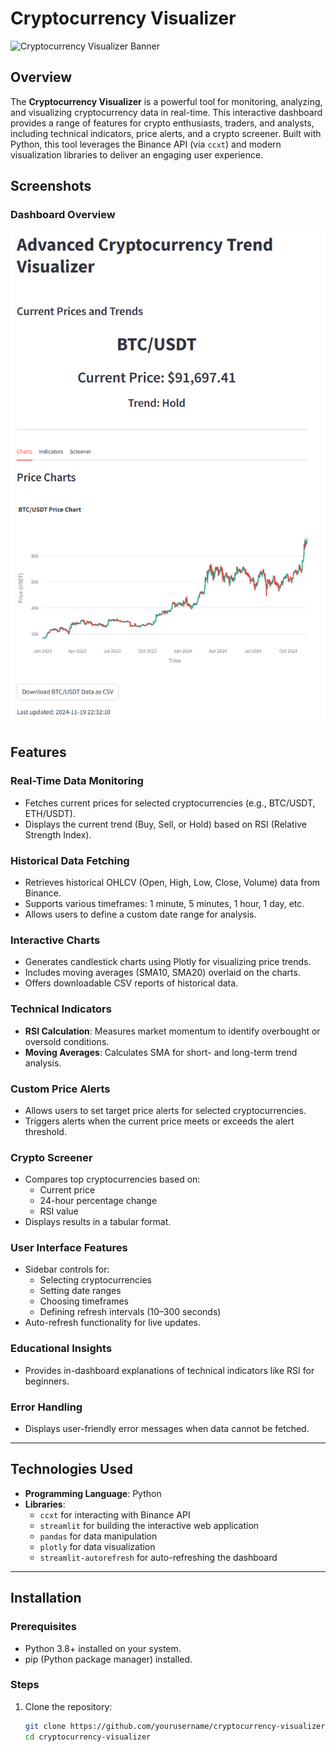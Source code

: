 # Cryptocurrency Visualizer

![Cryptocurrency Visualizer Banner](https://via.placeholder.com/1200x400.png?text=Cryptocurrency+Visualizer)

## Overview
The **Cryptocurrency Visualizer** is a powerful tool for monitoring, analyzing, and visualizing cryptocurrency data in real-time. This interactive dashboard provides a range of features for crypto enthusiasts, traders, and analysts, including technical indicators, price alerts, and a crypto screener. Built with Python, this tool leverages the Binance API (via `ccxt`) and modern visualization libraries to deliver an engaging user experience.

## Screenshots

### Dashboard Overview
![Dashboard Screenshot](crypto-visualizer-1.png)

## Features
### **Real-Time Data Monitoring**
- Fetches current prices for selected cryptocurrencies (e.g., BTC/USDT, ETH/USDT).
- Displays the current trend (Buy, Sell, or Hold) based on RSI (Relative Strength Index).

### **Historical Data Fetching**
- Retrieves historical OHLCV (Open, High, Low, Close, Volume) data from Binance.
- Supports various timeframes: 1 minute, 5 minutes, 1 hour, 1 day, etc.
- Allows users to define a custom date range for analysis.

### **Interactive Charts**
- Generates candlestick charts using Plotly for visualizing price trends.
- Includes moving averages (SMA10, SMA20) overlaid on the charts.
- Offers downloadable CSV reports of historical data.

### **Technical Indicators**
- **RSI Calculation**: Measures market momentum to identify overbought or oversold conditions.
- **Moving Averages**: Calculates SMA for short- and long-term trend analysis.

### **Custom Price Alerts**
- Allows users to set target price alerts for selected cryptocurrencies.
- Triggers alerts when the current price meets or exceeds the alert threshold.

### **Crypto Screener**
- Compares top cryptocurrencies based on:
  - Current price
  - 24-hour percentage change
  - RSI value
- Displays results in a tabular format.

### **User Interface Features**
- Sidebar controls for:
  - Selecting cryptocurrencies
  - Setting date ranges
  - Choosing timeframes
  - Defining refresh intervals (10–300 seconds)
- Auto-refresh functionality for live updates.

### **Educational Insights**
- Provides in-dashboard explanations of technical indicators like RSI for beginners.

### **Error Handling**
- Displays user-friendly error messages when data cannot be fetched.

---

## Technologies Used
- **Programming Language**: Python
- **Libraries**:
  - `ccxt` for interacting with Binance API
  - `streamlit` for building the interactive web application
  - `pandas` for data manipulation
  - `plotly` for data visualization
  - `streamlit-autorefresh` for auto-refreshing the dashboard

---

## Installation

### Prerequisites
- Python 3.8+ installed on your system.
- pip (Python package manager) installed.

### Steps
1. Clone the repository:
   ```bash
   git clone https://github.com/yourusername/cryptocurrency-visualizer.git
   cd cryptocurrency-visualizer
